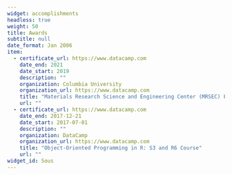 ```yaml
---
widget: accomplishments
headless: true
weight: 50
title: Awards
subtitle: null
date_format: Jan 2006
item:
  - certificate_url: https://www.datacamp.com
    date_end: 2021
    date_start: 2019
    description: ""
    organization: Columbia University
    organization_url: https://www.datacamp.com
    title: "Materials Research Science and Engineering Center (MRSEC) Fellowship"
    url: ""
  - certificate_url: https://www.datacamp.com
    date_end: 2017-12-21
    date_start: 2017-07-01
    description: ""
    organization: DataCamp
    organization_url: https://www.datacamp.com
    title: "Object-Oriented Programming in R: S3 and R6 Course"
    url: ""
widget_id: Sous
---
```

